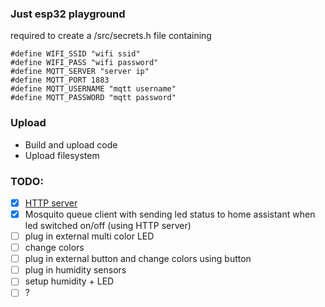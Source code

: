 ### Just esp32 playground

required to create a /src/secrets.h file containing
```
#define WIFI_SSID "wifi ssid"
#define WIFI_PASS "wifi password"
#define MQTT_SERVER "server ip"
#define MQTT_PORT 1883
#define MQTT_USERNAME "mqtt username"
#define MQTT_PASSWORD "mqtt password"
```

### Upload
- Build and upload code
- Upload filesystem

### TODO:
- [x] [HTTP server](https://randomnerdtutorials.com/esp32-web-server-arduino-ide/)
- [x] Mosquito queue client with sending led status to home assistant when led switched on/off (using HTTP server)
- [ ] plug in external multi color LED
- [ ] change colors
- [ ] plug in external button and change colors using button
- [ ] plug in humidity sensors
- [ ] setup humidity + LED
- [ ] ?